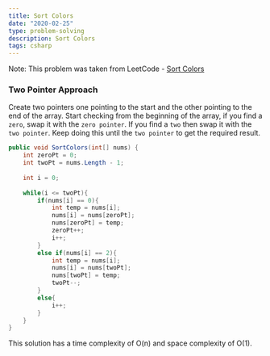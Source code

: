 ```yaml
---
title: Sort Colors
date: "2020-02-25"
type: problem-solving
description: Sort Colors
tags: csharp
---
```


Note: This problem was taken from LeetCode - [Sort Colors](https://leetcode.com/problems/sort-colors/)

### Two Pointer Approach

Create two pointers one pointing to the start and the other pointing to the end of the array. Start checking from the beginning of the array, if you find a `zero`, swap it with the `zero pointer`. If you find a `two` then swap it with the `two pointer`. Keep doing this until the `two pointer` to get the required result.

```csharp
public void SortColors(int[] nums) {
    int zeroPt = 0;
    int twoPt = nums.Length - 1;
    
    int i = 0;
    
    while(i <= twoPt){
        if(nums[i] == 0){
            int temp = nums[i];
            nums[i] = nums[zeroPt];
            nums[zeroPt] = temp;
            zeroPt++;
            i++;
        }
        else if(nums[i] == 2){
            int temp = nums[i];
            nums[i] = nums[twoPt];
            nums[twoPt] = temp;
            twoPt--;
        }
        else{
            i++;
        }
    }
}
```

This solution has a time complexity of O(n) and space complexity of O(1).
